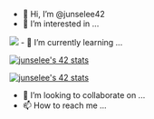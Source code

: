 

- 👋 Hi, I’m @junselee42
- 👀 I’m interested in ...

<img src="https://img.shields.io/badge/-42-blue"/>
- 🌱 I’m currently learning ...

[![junselee's 42 stats](https://badge42.herokuapp.com/api/stats/junselee?cursus=C%20Piscine)](https://github.com/junselee42/badge42)

[![junselee's 42 stats](https://badge42.herokuapp.com/api/stats/junselee?privacyName=true)](https://github.com/junselee42/badge42)
- 💞️ I’m looking to collaborate on ...
- 📫 How to reach me ...

<!---
junselee42/junselee42 is a ✨ special ✨ repository because its `README.md` (this file) appears on your GitHub profile.
You can click the Preview link to take a look at your changes.
--->
